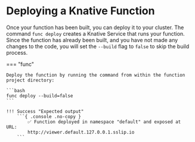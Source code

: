 # Deploying a Knative Function

Once your function has been built, you can deploy it to your cluster. The
command `func deploy` creates a Knative Service that runs your function.
Since the function has already been built, and you have not made any changes
to the code, you will set the `--build` flag to `false` to skip the build
process.

=== "func"

    Deploy the function by running the command from within the function project directory:

    ```bash
    func deploy --build=false
    ```

    !!! Success "Expected output"
        ```{ .console .no-copy }
            ✅ Function deployed in namespace "default" and exposed at URL:
            http://viewer.default.127.0.0.1.sslip.io
        ```
